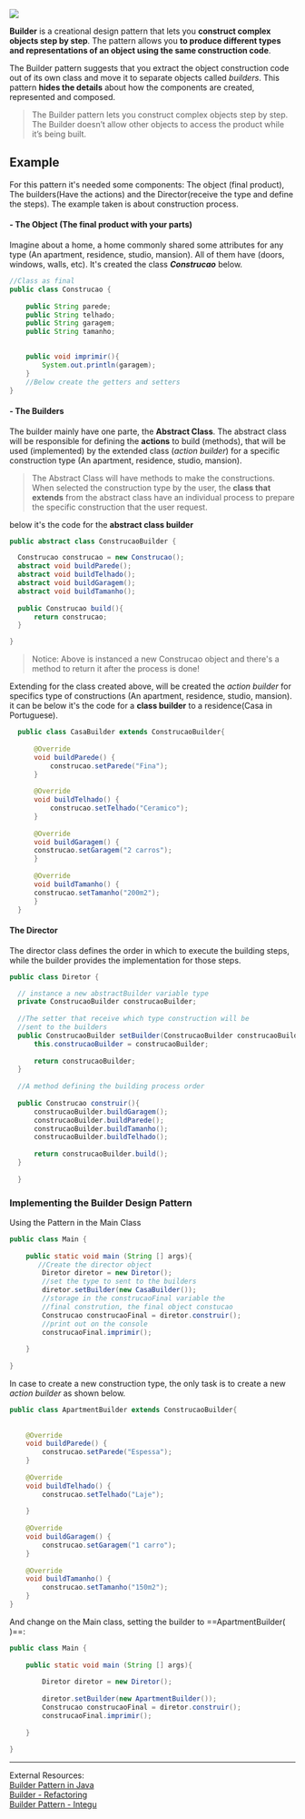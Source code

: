 ![](https://refactoring.guru/images/patterns/content/builder/builder-en-2x.png)


**Builder** is a creational design pattern that lets you **construct complex objects step by step**. The pattern allows you **to produce different types and representations of an object using the same construction code**.

The Builder pattern suggests that you extract the object construction code out of its own class and move it to separate objects called _builders_. This pattern **hides the details** about how the components are created, represented and composed.

>The Builder pattern lets you construct complex objects step by step. The Builder doesn’t allow other objects to access the product while it’s being built.


## Example

For this pattern it's needed some components: The object (final product), The builders(Have the actions) and the Director(receive the type and define the steps).
The example taken is about construction process.

####  - The Object (The final product with your parts)

Imagine about a home, a home commonly shared some attributes for any type (An apartment, residence, studio, mansion). All of them have (doors, windows, walls, etc). It's created the class **_Construcao_** below.

``` java
//Class as final
public class Construcao {  
  
	public String parede;  
	public String telhado;  
	public String garagem;  
	public String tamanho;  
  

	public void imprimir(){  
		System.out.println(garagem);  
	}  
	//Below create the getters and setters
}
```


#### - The Builders

The builder mainly have one parte, the **Abstract Class**. The abstract class will be responsible for defining the **actions** to build (methods), that will be used (implemented) by the extended class (_action builder_) for a specific construction type (An apartment, residence, studio, mansion).

> The Abstract Class will have methods to make the constructions. When selected the construction type by the user, the  **class that extends**  from the abstract class have an individual process to prepare the specific construction that the user request.


below it's the code for the **abstract class builder**

  ``` java
public abstract class ConstrucaoBuilder {  
  
	Construcao construcao = new Construcao();  
	abstract void buildParede();  
	abstract void buildTelhado();  
	abstract void buildGaragem();  
	abstract void buildTamanho();  
	  
	public Construcao build(){  
		return construcao;  
	}  
  
}
```


> Notice:  Above is instanced a new Construcao object and there's a method to return it after the process is done!


Extending for the class created above, will be created the _action builder_ for specifics type of constructions (An apartment, residence, studio, mansion).
it can be  below it's the code for a **class builder** to a residence(Casa in Portuguese).

  ``` java
	public class CasaBuilder extends ConstrucaoBuilder{  
	  
		@Override  
		void buildParede() {  
			construcao.setParede("Fina");  
		}  
		  
		@Override  
		void buildTelhado() {  
			construcao.setTelhado("Ceramico");  
		}  
		  
		@Override  
		void buildGaragem() {  
		construcao.setGaragem("2 carros");  
		}  
		  
		@Override  
		void buildTamanho() {  
		construcao.setTamanho("200m2");  
		}  
	}
```


#### The Director

The director class defines the order in which to execute the building steps, while the builder provides the implementation for those steps.

  ``` java
public class Diretor {  
  
	// instance a new abstractBuilder variable type  
	private ConstrucaoBuilder construcaoBuilder;  
	  
	//The setter that receive which type construction will be
	//sent to the builders
	public ConstrucaoBuilder setBuilder(ConstrucaoBuilder construcaoBuilder){  
		this.construcaoBuilder = construcaoBuilder;  
	  
		return construcaoBuilder;  
	}  
	  
	//A method defining the building process order  
	  
	public Construcao construir(){  
		construcaoBuilder.buildGaragem();  
		construcaoBuilder.buildParede();  
		construcaoBuilder.buildTamanho();  
		construcaoBuilder.buildTelhado();  
		  
		return construcaoBuilder.build();  
	}  
	  
	}
```


### Implementing the Builder Design Pattern

Using the Pattern in the Main Class
``` java
public class Main {  
  
	public static void main (String [] args){  
	   //Create the director object
		Diretor diretor = new Diretor();  
		//set the type to sent to the builders
		diretor.setBuilder(new CasaBuilder());  
		//storage in the construcaoFinal variable the
		//final constrution, the final object constucao
		Construcao construcaoFinal = diretor.construir(); 
		//print out on the console 
		construcaoFinal.imprimir();   
  
	}  
  
}
```


In case to create a new construction type, the only task is to create a new _action builder_ as shown below.

``` java
public class ApartmentBuilder extends ConstrucaoBuilder{  
  
  
	@Override  
	void buildParede() {  
		construcao.setParede("Espessa");  
	}  
	  
	@Override  
	void buildTelhado() {  
		construcao.setTelhado("Laje");  
	  
	}  
	  
	@Override  
	void buildGaragem() {  
		construcao.setGaragem("1 carro");  
	}  
	  
	@Override  
	void buildTamanho() {  
		construcao.setTamanho("150m2");  
	}  
}
```

And change on the Main class, setting the builder  to ==ApartmentBuilder( )==:

``` java
public class Main {  
  
	public static void main (String [] args){  
	  
		Diretor diretor = new Diretor();  
		  
		diretor.setBuilder(new ApartmentBuilder());  
		Construcao construcaoFinal = diretor.construir();  
		construcaoFinal.imprimir();  
	  
	}  
  
}
```

----
External Resources:<br>
[Builder Pattern in Java](https://springframework.guru/gang-of-four-design-patterns/builder-pattern/Builder-Pattern-in-Java)<br>
[Builder - Refactoring](https://refactoring.guru/design-patterns/builder)<br>
[Builder Pattern - Integu](https://integu.net/builder-pattern/)

